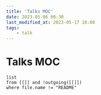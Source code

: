 ```yaml
---
title: 'Talks MOC'
date: 2023-05-06 00:30
last_modified_at: 2023-05-17 10:00
tags:
    - talk
---
```


# Talks MOC

```dataview
list
from [[]] and !outgoing([[]])
where file.name != "README"
```
